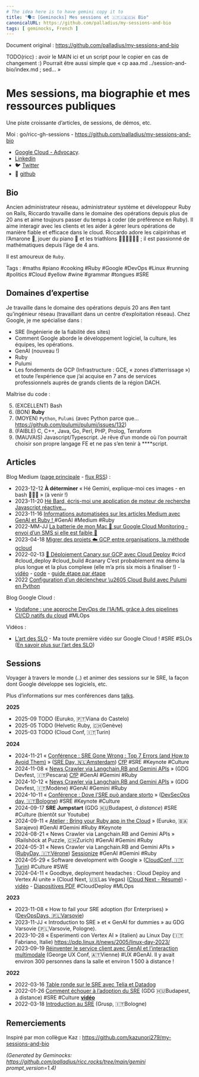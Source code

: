 ```yaml
---
# The idea here is to have gemini copy it to
title: "🗣️♊ [Geminocks] Mes sessions et 🇮🇹🇮🇪🇨🇭 Bio"
canonicalURL: https://github.com/palladius/my-sessions-and-bio
tags: [ geminocks, French ]
---
```


Document original : https://github.com/palladius/my-sessions-and-bio

TODO(ricc) : avoir le MAIN ici et un script pour le copier en cas de changement :) Pourrait être aussi simple que « cp aaa.md ../session-and-bio/index.md ; sed… »


# Mes sessions, ma biographie et mes ressources publiques


Une piste croissante d’articles, de sessions, de démos, etc.

Moi : go/ricc-gh-sessions - https://github.com/palladius/my-sessions-and-bio

* [Google Cloud - Advocacy](https://cloud.google.com/developers/advocates/riccardo-carlesso).
* [Linkedin](https://www.linkedin.com/in/riccardocarlesso/)
* 🐦 [Twitter](https://twitter.com/palladius)
* 🐙 [github](https://github.com/palladius)

## Bio

Ancien administrateur réseau, administrateur système et développeur Ruby on Rails, Riccardo travaille dans le domaine des opérations depuis plus de 20 ans et aime toujours passer du temps à coder (de préférence en Ruby). Il aime interagir avec les clients et les aider à gérer leurs opérations de manière fiable et efficace dans le cloud. Riccardo adore les caïpirinhas et l’Amarone 🍷, jouer du piano 🎹 et les triathlons 🏊🏻🚴🏿🏃‍♀️ ; il est passionné de mathématiques depuis l’âge de 4 ans.

Il est amoureux de `Ruby`.

Tags : #maths #piano #cooking #Ruby #Google #DevOps #Linux #running #politics #Cloud #yellow #wine #grammar #tongues #SRE

## Domaines d’expertise

Je travaille dans le domaine des opérations depuis 20 ans #en tant qu’ingénieur réseau (travaillant dans un centre d’exploitation réseau).
Chez Google, je me spécialise dans :

* SRE (Ingénierie de la fiabilité des sites)
* Comment Google aborde le développement logiciel, la culture, les équipes, les opérations.
* GenAI (nouveau !)
* Ruby
* Pulumi
* Les fondements de GCP (Infrastructure : GCE, « zones d’atterrissage ») et toute l’expérience que j’ai acquise en 7 ans de services professionnels auprès de grands clients de la région DACH.

Maîtrise du code :

5. (EXCELLENT) Bash
4. (BON) **Ruby**
3. (MOYEN) `Python`, `Pulumi` (avec Python parce que… https://github.com/pulumi/pulumi/issues/132)
2. (FAIBLE) C, C++, Java, Go, Perl, PHP, Prolog, Terraform
1. (MAUVAIS) Javascript/Typescript. Je rêve d’un monde où l’on pourrait choisir son propre langage FE et ne pas s’en tenir à ****script.

## Articles

Blog Medium ([page principale](https://medium.com/@palladiusbonton/) - [flux RSS](https://medium.com/feed/@palladiusbonton)) :

* 2023-12-12 **À déterminer** « Hé Gemini, explique-moi ces images - en bash 🧑🏽‍💻 » (à venir !)
* 2023-11-20 [Hé Bard, écris-moi une application de moteur de recherche Javascript réactive…](https://medium.com/@palladiusbonton/hey-bard-write-a-responsive-javascript-search-engine-app-for-me-b2585e55385e)
* 2023-11-16 [Informations automatisées sur les articles Medium avec GenAI et Ruby !
](https://blog.devops.dev/parse-medium-articles-with-genai-and-add-some-fun-02fe9d30475a) #GenAI #Medium #Ruby
* 2022-MM-JJ [La batterie de mon Mac 🔋 sur Google Cloud Monitoring - envoi d’un SMS si elle est faible 🪫](https://medium.com/google-cloud/my-macs-battery-on-google-cloud-monitoring-with-sms-if-its-low-a1ccd70485fe?source=rss-b5293b96912f------2)
* 2023-04-18 [Migrer des projets ☁️ GCP entre organisations, la méthode gcloud](https://medium.com/google-cloud/how-to-migrate-projects-across-organizations-c7e254ab90af?source=rss-b5293b96912f------2)
* 2022-02-13 [🐤 Déploiement Canary sur GCP avec Cloud Deploy](https://medium.com/google-cloud/draft-canarying-on-gcp-with-cloud-deploy-91b3e4d0ee9a) #cicd #cloud_deploy #cloud_build #canary C’est probablement ma démo la plus longue et la plus complexe (elle m’a pris six mois à finaliser !) - [vidéo](https://www.youtube.com/watch?v=0GfV5iMGG64) - [code](https://github.com/palladius/clouddeploy-platinum-path) - [guide étape par étape](https://github.com/palladius/clouddeploy-platinum-path/blob/main/step-by-step-guide.md)
* 2022 [Configuration d’un déclencheur \u2605 Cloud Build avec Pulumi en Python](https://medium.com/google-cloud/setting-cloudbuild-with-pulumi-in-python-330e8b54b2cf)


Blog Google Cloud :

* [Vodafone : une approche DevOps de l’IA/ML grâce à des pipelines CI/CD natifs du cloud](https://cloud.google.com/blog/products/devops-sre/how-vodafone-uses-cicd-to-speed-up-ml-pipelines) #MLOps

Vidéos :

* [L’art des SLO](https://www.youtube.com/watch?v=E3ReKuJ8ewA) - Ma toute première vidéo sur Google Cloud ! #SRE #SLOs ([En savoir plus sur l’art des SLO](https://sre.google/resources/practices-and-processes/art-of-slos/))


## Sessions

Voyager à travers le monde (..) et animer des sessions sur le SRE, la façon dont Google développe ses logiciels, etc.

Plus d’informations sur mes conférences dans [talks](talks.md).

**2025**

* 2025-09 TODO (Euruko, 🇵🇹Viana do Castelo)
* 2025-05 TODO (Helvetic Ruby, 🇨🇭Genève)
* 2025-03 TODO (Cloud Conf, 🇮🇹Turin)

**2024**

* 2024-11-21 « [Conférence : SRE Gone Wrong : Top 7 Errors (and How to Avoid Them)](https://sreday.com/2024-amsterdam/#modal-speaker-0) » ([SRE Day, 🇳🇱Amsterdam](https://sreday.com/2024-amsterdam/)) [CfP](https://www.papercall.io/sreday-2024-amsterdam) #SRE #Keynote #Culture
* 2024-11-08 « [News Crawler via Langchain.RB and Gemini APIs](https://sessionize.com/app/speaker/session/739236) » (GDG Devfest, 🇮🇹Pescara) [CfP](https://sessionize.com/devfest-pescara-2024/) #GenAI #Gemini #Ruby
* 2024-10-12 « [News Crawler via Langchain.RB and Gemini APIs](https://sessionize.com/app/speaker/session/745608) » (GDG Devfest, 🇮🇹Modène) #GenAI #Gemini #Ruby
* 2024-10-11 « [Conférence : Dove l’SRE può andare storto](https://www.devsecopsday.it/talks_speakers/) » ([DevSecOps day, 🇮🇹Bologne](https://www.devsecopsday.it/talks_speakers/)) #SRE #Keynote #Culture
* 2024-09-17 **SRE Jumpstart** (GDG 🇭🇺Budapest, _à distance_) #SRE #Culture (bientôt sur Youtube)
* 2024-09-11 « [Atelier : Bring your Ruby app in the Cloud](https://2024.euruko.org/speakers/riccardo_carlesso) » (Euruko, 🇧🇦Sarajevo) #GenAI #Gemini #Ruby #Keynote
* 2024-08-21 « News Crawler via Langchain.RB and Gemini APIs » (Railshöck at Puzzle, 🇨🇭Zurich) #GenAI #Gemini #Ruby
* 2024-05-31 « News Crawler via Langchain.RB and Gemini APIs » ([RubyDay, 🇮🇹Vérone](https://ti.to/grusp/rubyday-2024)) [Sessionize](https://sessionize.com/app/speaker/session/621013) #GenAI #Gemini #Ruby
* 2024-05-29 « Software development with Google » ([CloudConf, 🇮🇹Turin](https://2024.cloudconf.it/index.html)) #Culture #SWE
* 2024-04-11 « Goodbye, deployment headaches : Cloud Deploy and Vertex AI unite » (Cloud Next, 🇺🇸Las Vegas) ([Cloud Next - Résumé](https://cloud.withgoogle.com/next?session=DEV302)) - [vidéo](https://www.youtube.com/watch?v=_NlGk9Ao_oA) - [Diapositives PDF](https://assets.swoogo.com/uploads/3794522-661c3c8fe0cf9.pdf) #CloudDeploy #MLOps

**2023**

* 2023-11-08 « How to fail your SRE adoption (for Enterprises) » ([DevOpsDays, 🇵🇱Varsovie](https://devopsdays.pl/bio/#kontakt))
* 2023-11-JJ « Introduction to SRE » et « GenAI for dummies » au GDG Varsovie (🇵🇱Varsovie, Pologne).
* 2023-10-28 « Esperimenti con Vertex AI » (italien) au Linux Day (🇮🇹Fabriano, Italie) https://pdp.linux.it/news/2005/linux-day-2023/
* 2023-09-19 [Réinventer le service client avec GenAI et l’interaction multimodale](https://www.youtube.com/watch?v=WRNncVe5yJQ) (George UX Conf, 🇦🇹Vienne) #UX #GenAI. Il y avait environ 300 personnes dans la salle et environ 1 500 à distance !

**2022**

* 2022-03-16 [Table ronde sur le SRE avec Telia et Datadog](https://hopin.com/events/telia-company-google-cloud-datadog-sre-panel)
* 2022-01-26 [Comment échouer à l’adoption du SRE](https://gdg.community.dev/events/details/google-gdg-budapest-presents-how-to-fail-your-sre-adoption/)
 (GDG 🇭🇺Budapest, à distance) #SRE #Culture **[vidéo](https://www.youtube.com/watch?v=i96qBPyn2dw)**
* 2022-03-18 [Introduction au SRE](https://2022.incontrodevops.it/talks_speakers/index.html) (Grusp, 🇮🇹Bologne)

## Remerciements

Inspiré par mon collègue Kaz : https://github.com/kazunori279/my-sessions-and-bio


*(Generated by Geminocks: https://github.com/palladius/ricc.rocks/tree/main/gemini prompt_version=1.4)*